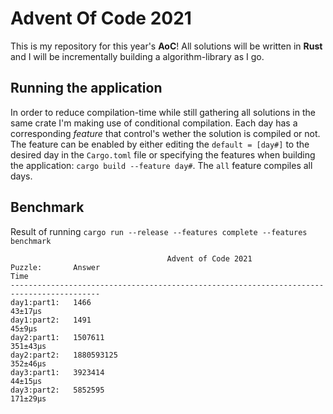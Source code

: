 # Advent Of Code 2021
This is my repository for this year's **AoC**! All solutions will be written in **Rust** and I will be incrementally building a algorithm-library as I go. 
## Running the application
In order to reduce compilation-time while still gathering all solutions in the same crate I'm making use of conditional compilation. Each day has a corresponding *feature*
that control's wether the solution is compiled or not. The feature can be enabled by either editing the `default = [day#]` to the desired day in the `Cargo.toml` file or
specifying the features when building the application: `cargo build --feature day#`. The `all` feature compiles all days.

## Benchmark
Result of running `cargo run --release --features complete --features benchmark`
```
                                   Advent of Code 2021
Puzzle:       Answer                                                           Time     
------------------------------------------------------------------------------------------
day1:part1:   1466                                                                 43±17µs
day1:part2:   1491                                                                  45±9µs
day2:part1:   1507611                                                             351±43µs
day2:part2:   1880593125                                                          352±46µs
day3:part1:   3923414                                                              44±15µs
day3:part2:   5852595                                                             171±29µs
```
